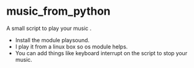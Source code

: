 # music_from_python
A small script to play your music . 
- Install the module playsound.
- I play it from a linux box so os module helps.
- You can add things like keyboard interrupt on the script to stop your music.
